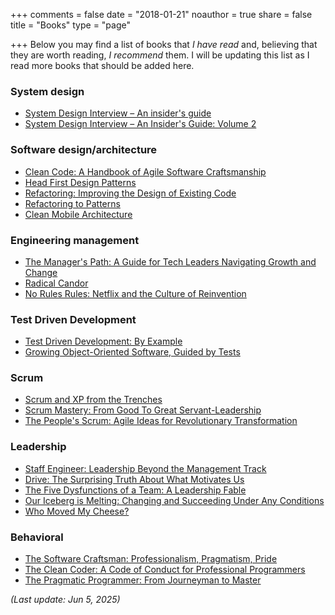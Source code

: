+++
comments = false
date = "2018-01-21"
noauthor = true
share = false
title = "Books"
type = "page"

+++
Below you may find a list of books that *I have read* and, believing that they are worth reading, *I recommend* them. I will be updating this list as I read more books that should be added here.


### System design

* [System Design Interview – An insider's guide](https://www.goodreads.com/book/show/54109255-system-design-interview-an-insider-s-guide)
* [System Design Interview – An Insider's Guide: Volume 2](https://www.goodreads.com/book/show/60631342-system-design-interview-an-insider-s-guide)

### Software design/architecture

* [Clean Code: A Handbook of Agile Software Craftsmanship](https://www.goodreads.com/book/show/3735293-clean-code)
* [Head First Design Patterns](https://www.goodreads.com/book/show/58128.Head_First_Design_Patterns)
* [Refactoring: Improving the Design of Existing Code](https://www.goodreads.com/book/show/44936.Refactoring)
* [Refactoring to Patterns](https://www.goodreads.com/book/show/85041.Refactoring_to_Patterns)
* [Clean Mobile Architecture](https://www.goodreads.com/book/show/60791878-clean-mobile-architecture)

### Engineering management

* [The Manager's Path: A Guide for Tech Leaders Navigating Growth and Change](https://www.goodreads.com/book/show/33369254-the-manager-s-path)
* [Radical Candor](https://www.goodreads.com/book/show/208904928-radical-candor)
* [No Rules Rules: Netflix and the Culture of Reinvention](https://www.goodreads.com/book/show/51718082-no-rules-rules)

### Test Driven Development

* [Test Driven Development: By Example](https://www.goodreads.com/book/show/387190.Test_Driven_Development)
* [Growing Object-Oriented Software, Guided by Tests](https://www.goodreads.com/book/show/4268826-growing-object-oriented-software-guided-by-tests)

### Scrum

* [Scrum and XP from the Trenches](https://www.goodreads.com/book/show/2455391.Scrum_and_XP_from_the_Trenches)
* [Scrum Mastery: From Good To Great Servant-Leadership](https://www.goodreads.com/book/show/18165261-scrum-mastery)
* [The People's Scrum: Agile Ideas for Revolutionary Transformation](https://www.goodreads.com/book/show/17984584-the-people-s-scrum)

### Leadership

* [Staff Engineer: Leadership Beyond the Management Track](https://www.goodreads.com/book/show/56481725-staff-engineer)
* [Drive: The Surprising Truth About What Motivates Us](https://www.goodreads.com/book/show/7141296-drive)
* [The Five Dysfunctions of a Team: A Leadership Fable](https://www.goodreads.com/book/show/21343.The_Five_Dysfunctions_of_a_Team)
* [Our Iceberg is Melting: Changing and Succeeding Under Any Conditions](https://www.goodreads.com/book/show/19093884-our-iceberg-is-melting)
* [Who Moved My Cheese?](https://www.goodreads.com/book/show/4894.Who_Moved_My_Cheese)

### Behavioral

* [The Software Craftsman: Professionalism, Pragmatism, Pride](https://www.goodreads.com/book/show/36045392-the-software-craftsman)
* [The Clean Coder: A Code of Conduct for Professional Programmers](https://www.goodreads.com/book/show/10284614-the-clean-coder)
* [The Pragmatic Programmer: From Journeyman to Master](https://www.goodreads.com/book/show/4099.The_Pragmatic_Programmer)

*(Last update: Jun 5, 2025)*

